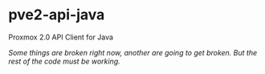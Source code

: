 pve2-api-java
=============

Proxmox 2.0 API Client for Java


*Some things are broken right now, another are going to get broken. But the rest of the code must be working.*
